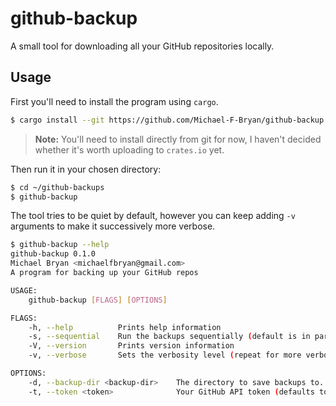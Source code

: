 # github-backup
A small tool for downloading all your GitHub repositories locally.


## Usage

First you'll need to install the program using `cargo`.

```bash
$ cargo install --git https://github.com/Michael-F-Bryan/github-backup
```

> **Note:** You'll need to install directly from git for now, I haven't
> decided whether it's worth uploading to `crates.io` yet.

Then run it in your chosen directory:

```bash
$ cd ~/github-backups
$ github-backup
```

The tool tries to be quiet by default, however you can keep adding `-v` 
arguments to make it successively more verbose.


```bash
$ github-backup --help
github-backup 0.1.0
Michael Bryan <michaelfbryan@gmail.com>
A program for backing up your GitHub repos

USAGE:
    github-backup [FLAGS] [OPTIONS]

FLAGS:
    -h, --help          Prints help information
    -s, --sequential    Run the backups sequentially (default is in parallel)
    -V, --version       Prints version information
    -v, --verbose       Sets the verbosity level (repeat for more verbosity)

OPTIONS:
    -d, --backup-dir <backup-dir>    The directory to save backups to. [default: .]
    -t, --token <token>              Your GitHub API token (defaults to GITHUB_TOKEN env variable)
```